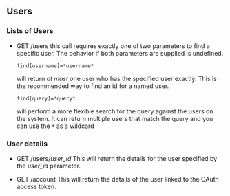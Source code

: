## Users ##

### Lists of Users ###

 * GET /users
  this call requires exactly one of two parameters to find a specific user. The behavior if both parameters are supplied is undefined.

    `find[username]=*username*`

    will return _at most_ one user who has the specified user exactly. This is the recommended way to find an id for a named user.

   `find[query]=*query*`

   will perform a more flexible search for the query against the users on the system. It can return multiple users that match the query and you can use the `*` as a wildcard


### User details ###

 * GET /users/*user_id*
  This will return the details for the user specified by the *user_id* parameter.

 * GET /account
  This will return the details of the user linked to the OAuth access token.